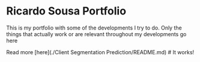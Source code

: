 # Ricardo Sousa Portfolio

This is my portfolio with some of the developments I try to do. Only the things that actually work or are relevant throughout my developments go here

Read more [here](./Client Segmentation Prediction/README.md) # It works!